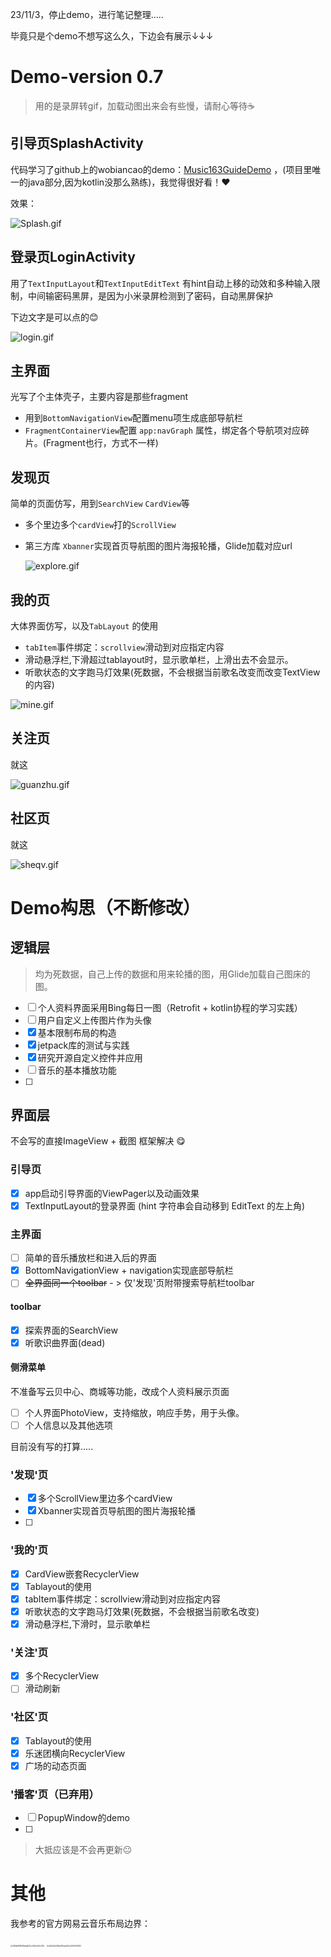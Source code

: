 23/11/3，停止demo，进行笔记整理.....

毕竟只是个demo不想写这么久，下边会有展示↓↓↓

# Demo-version 0.7 

> 用的是录屏转gif，加载动图出来会有些慢，请耐心等待:coffee:

## 引导页SplashActivity

代码学习了github上的wobiancao的demo：[Music163GuideDemo](https://github.com/wobiancao/Music163GuideDemo) ，(项目里唯一的java部分,因为kotlin没那么熟练)，我觉得很好看！:heart:

效果：

![Splash.gif](https://s2.loli.net/2023/11/03/mudPFAqS58fGk9e.gif)



## 登录页LoginActivity

用了`TextInputLayout`和`TextInputEditText`  有hint自动上移的动效和多种输入限制，中间输密码黑屏，是因为小米录屏检测到了密码，自动黑屏保护

下边文字是可以点的:blush:

![login.gif](https://s2.loli.net/2023/11/03/wM8JDkZVc2QfNxj.gif)

## 主界面

光写了个主体壳子，主要内容是那些fragment

- 用到`BottomNavigationView`配置menu项生成底部导航栏
- `FragmentContainerView`配置 `app:navGraph` 属性，绑定各个导航项对应碎片。(Fragment也行，方式不一样)



## 发现页

简单的页面仿写，用到`SearchView` `CardView`等

- 多个里边多个`cardView`打的`ScrollView`

- 第三方库 `Xbanner`实现首页导航图的图片海报轮播，Glide加载对应url

  ![explore.gif](https://s2.loli.net/2023/11/03/E9nbTczhaIQDlFC.gif)

## 我的页

大体界面仿写，以及`TabLayout` 的使用

- `tabItem`事件绑定：`scrollview`滑动到对应指定内容
- 滑动悬浮栏,下滑超过tablayout时，显示歌单栏，上滑出去不会显示。
- 听歌状态的文字跑马灯效果(死数据，不会根据当前歌名改变而改变TextView的内容)

![mine.gif](https://s2.loli.net/2023/11/03/PosthHKYMlIRn4E.gif)

## 关注页

就这

![guanzhu.gif](https://s2.loli.net/2023/11/03/ypqxjSRCEcU5Hhn.gif)

## 社区页

就这

![sheqv.gif](https://s2.loli.net/2023/11/03/8qK5lWwuvJIS6fA.gif)



# Demo构思（不断修改）

## 逻辑层

> 均为死数据，自己上传的数据和用来轮播的图，用Glide加载自己图床的图。

- [ ] 个人资料界面采用Bing每日一图（Retrofit + kotlin协程的学习实践）
- [ ] 用户自定义上传图片作为头像
- [x] 基本限制布局的构造
- [x] jetpack库的测试与实践
- [x] 研究开源自定义控件并应用
- [ ] 音乐的基本播放功能
- [ ] 

## 界面层

不会写的直接ImageView + 截图 框架解决 :yum:

### 引导页

- [x] app启动引导界面的ViewPager以及动画效果
- [x] TextInputLayout的登录界面 (hint 字符串会自动移到 EditText 的左上角)

### 主界面

- [ ] 简单的音乐播放栏和进入后的界面
- [x] BottomNavigationView + navigation实现底部导航栏
- [ ] ~~全界面同一个toolbar~~  - >  仅'发现'页附带搜索导航栏toolbar 

#### toolbar

- [x] 探索界面的SearchView
- [x] 听歌识曲界面(dead)

#### 侧滑菜单

不准备写云贝中心、商城等功能，改成个人资料展示页面

- [ ] 个人界面PhotoView，支持缩放，响应手势，用于头像。
- [ ] 个人信息以及其他选项

目前没有写的打算.....

### '发现'页

- [x] 多个ScrollView里边多个cardView
- [x] Xbanner实现首页导航图的图片海报轮播
- [ ] 

### '我的'页

- [x] CardView嵌套RecyclerView
- [x] Tablayout的使用
- [x] tabItem事件绑定：scrollview滑动到对应指定内容
- [x] 听歌状态的文字跑马灯效果(死数据，不会根据当前歌名改变)
- [x] 滑动悬浮栏,下滑时，显示歌单栏

### '关注'页

- [x] 多个RecyclerView
- [ ] 滑动刷新

### '社区'页

- [x] Tablayout的使用
- [x] 乐迷团横向RecyclerView
- [x] 广场的动态页面

### '播客'页（已弃用）

- [ ] PopupWindow的demo
- [ ] 





> 大抵应该是不会再更新:neutral_face:
>

# 其他

我参考的官方网易云音乐布局边界：

<img src="https://s2.loli.net/2023/10/22/41SiVRDo7z38uJ9.jpg" alt="0160b808508dea9f22c7e65c5b7e325" style="zoom:20%;" />

<img src="https://s2.loli.net/2023/10/22/p3CisIzJgEqMNuY.jpg" alt="d0443a7446d255cdd33c552267d3153" style="zoom:20%;" />